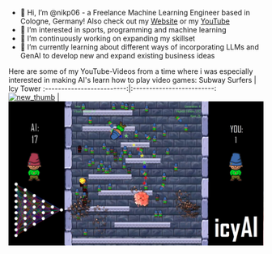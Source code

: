- 👋 Hi, I’m @nikp06 - a Freelance Machine Learning Engineer based in Cologne, Germany! Also check out my [Website](https://nikpetersen.com) or my [YouTube](https://www.youtube.com/channel/UCV3IJuY11hfmjDomu6rEWTg)
- 👀 I’m interested in sports, programming and machine learning
- 💞️ I’m continuously working on expanding my skillset
- 🌱 I’m currently learning about different ways of incorporating LLMs and GenAI to develop new and expand existing business ideas

Here are some of my YouTube-Videos from a time where i was especially interested in making AI's learn how to play video games:
Subway Surfers            |  Icy Tower
:-------------------------:|:-------------------------:
[![new_thumb](https://user-images.githubusercontent.com/64498892/139440607-6bb7b64e-b7c4-49b9-b54e-9433addf0688.png)](https://youtu.be/ZVSmPikcIP4)  |  [![new_thumb](9lHuhF.png)](https://youtu.be/W6qyRbmr_aA)



<!---
nikp06/nikp06 is a ✨ special ✨ repository because its `README.md` (this file) appears on your GitHub profile.
You can click the Preview link to take a look at your changes.
--->



